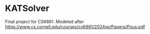# KATSolver
Final project for CS6861. Modeled after https://www.cs.cornell.edu/courses/cs6861/2024sp/Papers/Pous.pdf 
